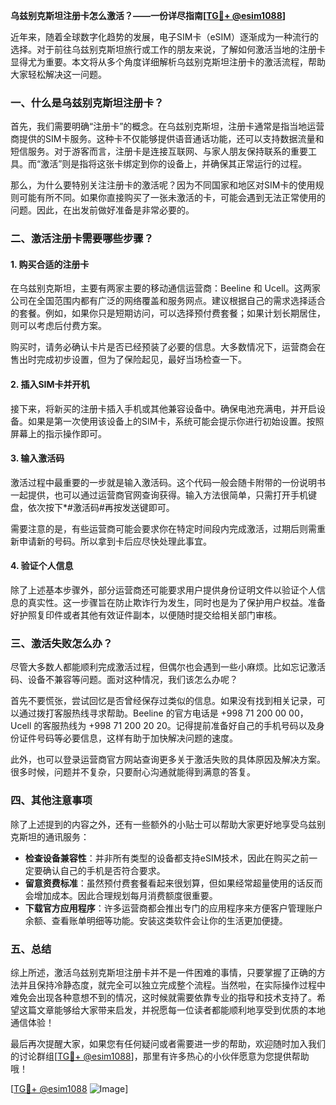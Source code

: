 **乌兹别克斯坦注册卡怎么激活？——一份详尽指南[[TG💪+ @esim1088](https://t.me/s/esim1088)]**

近年来，随着全球数字化趋势的发展，电子SIM卡（eSIM）逐渐成为一种流行的选择。对于前往乌兹别克斯坦旅行或工作的朋友来说，了解如何激活当地的注册卡显得尤为重要。本文将从多个角度详细解析乌兹别克斯坦注册卡的激活流程，帮助大家轻松解决这一问题。

### 一、什么是乌兹别克斯坦注册卡？

首先，我们需要明确“注册卡”的概念。在乌兹别克斯坦，注册卡通常是指当地运营商提供的SIM卡服务。这种卡不仅能够提供语音通话功能，还可以支持数据流量和短信服务。对于游客而言，注册卡是连接互联网、与家人朋友保持联系的重要工具。而“激活”则是指将这张卡绑定到你的设备上，并确保其正常运行的过程。

那么，为什么要特别关注注册卡的激活呢？因为不同国家和地区对SIM卡的使用规则可能有所不同。如果你直接购买了一张未激活的卡，可能会遇到无法正常使用的问题。因此，在出发前做好准备是非常必要的。

### 二、激活注册卡需要哪些步骤？

#### 1. 购买合适的注册卡

在乌兹别克斯坦，主要有两家主要的移动通信运营商：Beeline 和 Ucell。这两家公司在全国范围内都有广泛的网络覆盖和服务网点。建议根据自己的需求选择适合的套餐。例如，如果你只是短期访问，可以选择预付费套餐；如果计划长期居住，则可以考虑后付费方案。

购买时，请务必确认卡片是否已经预装了必要的信息。大多数情况下，运营商会在售出时完成初步设置，但为了保险起见，最好当场检查一下。

#### 2. 插入SIM卡并开机

接下来，将新买的注册卡插入手机或其他兼容设备中。确保电池充满电，并开启设备。如果是第一次使用该设备上的SIM卡，系统可能会提示你进行初始设置。按照屏幕上的指示操作即可。

#### 3. 输入激活码

激活过程中最重要的一步就是输入激活码。这个代码一般会随卡附带的一份说明书一起提供，也可以通过运营商官网查询获得。输入方法很简单，只需打开手机键盘，依次按下*#激活码#再按发送键即可。

需要注意的是，有些运营商可能会要求你在特定时间段内完成激活，过期后则需重新申请新的号码。所以拿到卡后应尽快处理此事宜。

#### 4. 验证个人信息

除了上述基本步骤外，部分运营商还可能要求用户提供身份证明文件以验证个人信息的真实性。这一步骤旨在防止欺诈行为发生，同时也是为了保护用户权益。准备好护照复印件或者其他有效证件副本，以便随时提交给相关部门审核。

### 三、激活失败怎么办？

尽管大多数人都能顺利完成激活过程，但偶尔也会遇到一些小麻烦。比如忘记激活码、设备不兼容等问题。面对这种情况，我们该怎么办呢？

首先不要慌张，尝试回忆是否曾经保存过类似的信息。如果没有找到相关记录，可以通过拨打客服热线寻求帮助。Beeline 的官方电话是 +998 71 200 00 00，Ucell 的客服热线为 +998 71 200 20 20。记得提前准备好自己的手机号码以及身份证件号码等必要信息，这样有助于加快解决问题的速度。

此外，也可以登录运营商官方网站查询更多关于激活失败的具体原因及解决方案。很多时候，问题并不复杂，只要耐心沟通就能得到满意的答复。

### 四、其他注意事项

除了上述提到的内容之外，还有一些额外的小贴士可以帮助大家更好地享受乌兹别克斯坦的通讯服务：

- **检查设备兼容性**：并非所有类型的设备都支持eSIM技术，因此在购买之前一定要确认自己的手机是否符合要求。
- **留意资费标准**：虽然预付费套餐看起来很划算，但如果经常超量使用的话反而会增加成本。因此合理规划每月消费额度很重要。
- **下载官方应用程序**：许多运营商都会推出专门的应用程序来方便客户管理账户余额、查看账单明细等功能。安装这类软件会让你的生活更加便捷。

### 五、总结

综上所述，激活乌兹别克斯坦注册卡并不是一件困难的事情，只要掌握了正确的方法并且保持冷静态度，就完全可以独立完成整个流程。当然啦，在实际操作过程中难免会出现各种意想不到的情况，这时候就需要依靠专业的指导和技术支持了。希望这篇文章能够给大家带来启发，并祝愿每一位读者都能顺利地享受到优质的本地通信体验！

最后再次提醒大家，如果您有任何疑问或者需要进一步的帮助，欢迎随时加入我们的讨论群组[[TG💪+ @esim1088](https://t.me/s/esim1088)]，那里有许多热心的小伙伴愿意为您提供帮助哦！

[[TG💪+ @esim1088](https://t.me/s/esim1088) ![Image](https://i.postimg.cc/4NQfJmqS/Snipaste-2025-05-13-00-14-12.png)]